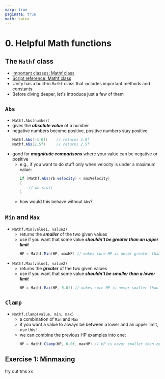 ```yaml
---
marp: true
paginate: true
math: katex
---
```

<!-- headingDivider: 3 -->
<!-- class: default -->

# 0. Helpful Math functions

## The `Mathf` class
* [Important classes: Mathf class](https://docs.unity3d.com/Manual/class-Mathf.html)
* [Script reference: Mathf class](https://docs.unity3d.com/ScriptReference/Mathf.html)
* Unity has a built-in `Mathf` class that includes important methods and constants
* Before diving deeper, let's introduce just a few of them



## `Abs`

* `Mathf.Abs(number)`
* gives the ***absolute value*** of a number
* negative numbers become positive, positive numbers stay positive
	```c#
	Mathf.Abs(-3.0f) 	// returns 3.0f
	Mathf.Abs(2.5f) 	// returns 2.5f
	```
* good for ***magnitude comparisons*** where your value can be negative or positive
  * e.g., if you want to do stuff only when velocity is under a maximum value: 
	```c#
	if (Mathf.Abs(rb.velocity) < maxVelocity)
	{
	    // do stuff
	}
	```
  * how would this behave without `Abs`?

## `Min` and `Max`

* `Mathf.Min(value1, value2)`
  * returns the ***smaller*** of the two given values
  * use if you want that some value ***shouldn't be greater than an upper limit***
  	```c#
	HP = Mathf.Min(HP, maxHP) // makes sure HP is never greater than maxHP
	```
* `Mathf.Max(value1, value2)` 
  * returns the ***greater*** of the two given values
  * use if you want that some value ***shouldn't be smaller than a lower limit***
    ```c#
	HP = Mathf.Max(HP, 0.0f) // makes sure HP is never smaller than zero
	```

## `Clamp`

* `Mathf.Clamp(value, min, max)` 
  * a combination of `Min` and `Max`
  * if you want a value to always be between a lower and an upper limit, use this!
  * we can combine the previous HP examples into one:
    ```c#
	HP = Mathf.Clamp(HP, 0.0f, maxHP) // HP is never smaller than zero or greater than maxHP
	```

## Exercise 1: Minmaxing
<!-- _backgroundColor: Khaki -->
try out tms xx